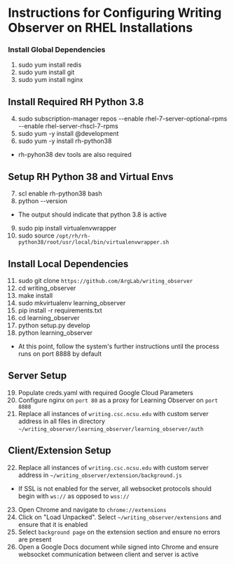 # Instructions for Configuring Writing Observer on RHEL Installations
### Install Global Dependencies
1. sudo yum install redis
2. sudo yum install git
3. sudo yum install nginx

## Install Required RH Python 3.8
4. sudo subscription-manager repos --enable rhel-7-server-optional-rpms \
  --enable rhel-server-rhscl-7-rpms
5. sudo yum -y install @development
6. sudo yum -y install rh-python38

* rh-pyhon38 dev tools are also required

## Setup RH Python 38 and Virtual Envs
7. scl enable rh-python38 bash
8. python --version
* The output should indicate that python 3.8 is active
9. sudo pip install virtualenvwrapper
10. sudo source `/opt/rh/rh-python38/root/usr/local/bin/virtualenvwrapper.sh`
  
## Install Local Dependencies 
11. sudo git clone `https://github.com/ArgLab/writing_observer`
12. cd writing_observer
13. make install
14. sudo mkvirtualenv learning_observer
15. pip install -r requirements.txt
16. cd learning_observer
17. python setup.py develop
18. python learning_observer

* At this point, follow the system's further instructions until the process runs on port 8888 by default

## Server Setup
19. Populate creds.yaml with required Google Cloud Parameters
20. Configure nginx on `port 80` as a proxy for Learning Observer on `port 8888`
21. Replace all instances of `writing.csc.ncsu.edu` with custom server address in all files in directory `~/writing_observer/learning_observer/learning_observer/auth`

## Client/Extension Setup
22. Replace all instances of `writing.csc.ncsu.edu` with custom server address in `~/writing_observer/extension/background.js`
* If SSL is not enabled for the server, all websocket protocols should begin with `ws://` as opposed to `wss://`
23. Open Chrome and navigate to `chrome://extensions`
24. Click on "Load Unpacked". Select `~/writing_observer/extensions` and ensure that it is enabled
25. Select `background page` on the extension section and ensure no errors are present
26. Open a Google Docs document while signed into Chrome and ensure websocket communication between client and server is active